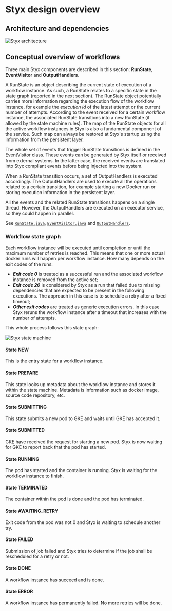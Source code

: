 # Styx design overview

## Architecture and dependencies

![Styx architecture](./styx-architecture.png)

## Conceptual overview of workflows

Three main Styx components are described in this section: **RunState**, **EventVisitor** and **OutputHandlers**.

A RunState is an object describing the current state of execution of a workflow instance. As such, a RunState relates to a specific state in the state graph (reported in the next section). The RunState object potentially carries more information regarding the execution flow of the workflow instance, for example the _execution id_ of the latest attempt or the current number of attempts.
According to the event received for a certain workflow instance, the associated RunState transitions into a new RunState (if allowed by the state machine rules).
The map of the RunState objects for all the active workflow instances in Styx is also a fundamental component of the service. Such map can always be restored at Styx's startup using the information from the persistent layer.

The whole set of events that trigger RunState transitions is defined in the EventVisitor class. These events can be generated by Styx itself or received from external systems. In the latter case, the received events are translated into Styx compliant events before being injected into the system.

When a RunState transition occurs, a set of OutputHandlers is executed accordingly. The OutputHandlers are used to execute all the operations related to a certain transition, for example starting a new Docker run or storing execution information in the persistent layer.

All the events and the related RunState transitions happens on a single thread. However, the OutputHandlers are executed on an executor service, so they could happen in parallel.


See [`RunState.java`](../styx-common/src/main/java/com/spotify/styx/state/RunState.java), [`EventVisitor.java`](../styx-common/src/main/java/com/spotify/styx/model/EventVisitor.java) and [`OutputHandlers`](../styx-scheduler-service/src/test/java/com/spotify/styx/state/handlers).

### Workflow state graph

Each workflow instance will be executed until completion or until the maximum number of retries is reached. This means that one or more actual docker runs will happen per workflow instance. How many depends on the exit codes of the runs:
- _**Exit code 0**_ is treated as a successful run and the associated workflow instance is removed from the active set;
- _**Exit code 20**_ is considered by Styx as a run that failed due to missing dependencies that are expected to be present in the following executions. The approach in this case is to schedule a retry after a fixed timeout;
- _**Other exit codes**_ are treated as generic execution errors. In this case Styx reruns the workflow instance after a timeout that increases with the number of attempts.

This whole process follows this state graph:

![Styx state machine](./state-graph.png)

#### State NEW

This is the entry state for a workflow instance. 

#### State PREPARE

This state looks up metadata about the workflow instance and stores it
within the state machine. Metadata is information such as docker image, 
source code repository, etc.

#### State SUBMITTING

This state submits a new pod to GKE and waits until GKE has accepted it. 

#### State SUBMITTED

GKE have received the request for starting a new pod. Styx is now waiting
for GKE to report back that the pod has started.

#### State RUNNING

The pod has started and the container is running. Styx is 
waiting for the workflow instance to finish.

#### State TERMINATED

The container within the pod is done and the pod has terminated.

#### State AWAITING_RETRY

Exit code from the pod was not 0 and Styx is waiting to schedule another
try.

#### State FAILED

Submission of job failed and Styx tries to determine if the job shall
be rescheduled for a retry or not.

#### State DONE

A workflow instance has succeed and is done.

#### State ERROR

A workflow instance has permanently failed. No more retries will be done.
